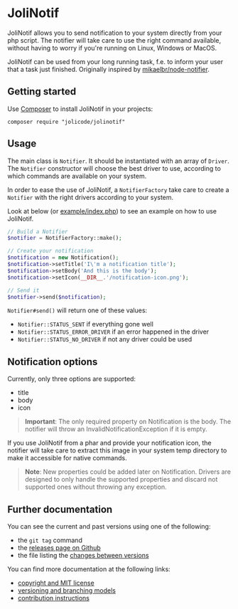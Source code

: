 # JoliNotif

JoliNotif allows you to send notification to your system directly from your php
script. The notifier will take care to use the right command available, without
having to worry if you're running on Linux, Windows or MacOS.

JoliNotif can be used from your long running task, f.e. to inform your user
that a task just finished. Originally inspired by [mikaelbr/node-notifier](https://github.com/mikaelbr/node-notifier).

## Getting started

Use [Composer](http://getcomposer.org/) to install JoliNotif in your projects:


    composer require "jolicode/jolinotif"


## Usage

The main class is `Notifier`. It should be instantiated with an array of
`Driver`. The `Notifier` constructor will choose the best driver to use,
according to which commands are available on your system.

In order to ease the use of JoliNotif, a `NotifierFactory` take care to create
a `Notifier` with the right drivers according to your system.

Look at below (or [example/index.php](example/index.php)) to see an example on
how to use JoliNotif.

```php
// Build a Notifier
$notifier = NotifierFactory::make();

// Create your notification
$notification = new Notification();
$notification->setTitle('I\'m a notification title');
$notification->setBody('And this is the body');
$notification->setIcon(__DIR__.'/notification-icon.png');

// Send it
$notifier->send($notification);
```

`Notifier#send()` will return one of these values:
- `Notifier::STATUS_SENT` if everything gone well
- `Notifier::STATUS_ERROR_DRIVER` if an error happened in the driver
- `Notifier::STATUS_NO_DRIVER` if not any driver could be used


## Notification options

Currently, only three options are supported:
- title
- body
- icon

> **Important**: The only required property on Notification is the body.
> The notifier will throw an InvalidNotificationException if it is empty.

If you use JoliNotif from a phar and provide your notification icon, the
notifier will take care to extract this image in your system temp directory
to make it accessible for native commands.

> **Note**: New properties could be added later on Notification. Drivers are
> designed to only handle the supported properties and discard not supported
> ones without throwing any exception.

## Further documentation

You can see the current and past versions using one of the following:

* the `git tag` command
* the [releases page on Github](https://github.com/jolicode/JoliNotif/releases)
* the file listing the [changes between versions](CHANGELOG.md)

You can find more documentation at the following links:

* [copyright and MIT license](LICENSE)
* [versioning and branching models](VERSIONING.md)
* [contribution instructions](CONTRIBUTING.md)
